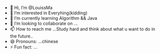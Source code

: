 - 👋 Hi, I’m @LouissMa
- 👀 I’m interested in Everyhing(kidding)
- 🌱 I’m currently learning Algorithm && Java
- 💞️ I’m looking to collaborate on ...
- 📫 How to reach me ...Study hard and think about what u want to do in the future..
- 😄 Pronouns: ...chinese
- ⚡ Fun fact: ...

<!---
LouissMa/LouissMa is a ✨ special ✨ repository because its `README.md` (this file) appears on your GitHub profile.
You can click the Preview link to take a look at your changes.
--->

